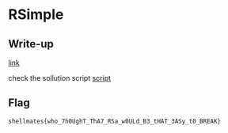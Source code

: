 # RSimple

## Write-up

[link](https://crypto.stackexchange.com/questions/6713/low-public-exponent-attack-for-rsa?rq=1#)

check the sollution script [script](./sol.py) 

## Flag

`shellmates{who_7h0UghT_ThA7_RSa_w0ULd_B3_tHAT_3ASy_t0_BREAK}`

